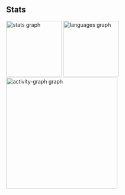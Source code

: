 <h2 align="left">Stats</h2>

<div align="left">
  <img src="https://github-readme-stats.vercel.app/api?username=gabriellterto&hide_title=false&hide_rank=false&show_icons=true&include_all_commits=true&count_private=true&disable_animations=false&theme=chartreuse-dark&locale=en&hide_border=false&order=1" height="150" alt="stats graph"  />
  <img src="https://github-readme-stats.vercel.app/api/top-langs?username=gabriellterto&locale=en&hide_title=false&layout=compact&card_width=320&langs_count=5&theme=chartreuse-dark&hide_border=false&order=2" height="150" alt="languages graph"  />
  <img src="https://github-readme-activity-graph.vercel.app/graph?username=gabriellterto&radius=16&theme=chartreuse-dark&area=true&order=5" height="300" alt="activity-graph graph"  />
</div>

###
